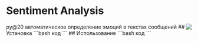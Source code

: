 # Sentiment Analysis
<img align="right" src="https://www.thepythoncode.com/media/articles/sentiment-analysis.png">
py@20 автоматическое определение эмоций в текстах сообщений
## Установка
```bash
код
```
## Использование
```bash
код
```
